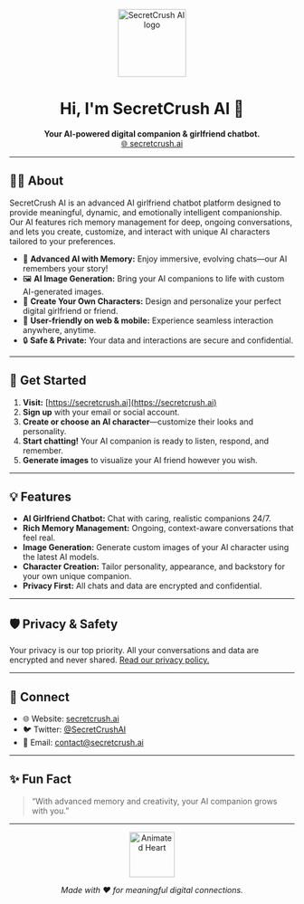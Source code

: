 <p align="center">
  <img src="https://secretcrush.ai/favicon.png" width="120" alt="SecretCrush AI logo" />
</p>

<h1 align="center">Hi, I'm SecretCrush AI 👋</h1>

<p align="center">
  <b>Your AI-powered digital companion & girlfriend chatbot.</b>
  <br>
  <a href="https://secretcrush.ai">🌐 secretcrush.ai</a>
</p>

---

## 👩‍💻 About

SecretCrush AI is an advanced AI girlfriend chatbot platform designed to provide meaningful, dynamic, and emotionally intelligent companionship. Our AI features rich memory management for deep, ongoing conversations, and lets you create, customize, and interact with unique AI characters tailored to your preferences.

- 🧠 **Advanced AI with Memory:** Enjoy immersive, evolving chats—our AI remembers your story!
- 🖼️ **AI Image Generation:** Bring your AI companions to life with custom AI-generated images.
- 👧 **Create Your Own Characters:** Design and personalize your perfect digital girlfriend or friend.
- 📱 **User-friendly on web & mobile:** Experience seamless interaction anywhere, anytime.
- 🔒 **Safe & Private:** Your data and interactions are secure and confidential.

---

## 🚀 Get Started

1. **Visit:** [https://secretcrush.ai](https://secretcrush.ai)
2. **Sign up** with your email or social account.
3. **Create or choose an AI character**—customize their looks and personality.
4. **Start chatting!** Your AI companion is ready to listen, respond, and remember.
5. **Generate images** to visualize your AI friend however you wish.

---

## 💡 Features

- **AI Girlfriend Chatbot:** Chat with caring, realistic companions 24/7.
- **Rich Memory Management:** Ongoing, context-aware conversations that feel real.
- **Image Generation:** Generate custom images of your AI character using the latest AI models.
- **Character Creation:** Tailor personality, appearance, and backstory for your own unique companion.
- **Privacy First:** All chats and data are encrypted and confidential.

---

## 🛡️ Privacy & Safety

Your privacy is our top priority. All your conversations and data are encrypted and never shared. [Read our privacy policy.](https://secretcrush.ai/privacy)

---

## 💬 Connect

- 🌐 Website: [secretcrush.ai](https://secretcrush.ai)
- 🐦 Twitter: [@SecretCrushAI](https://twitter.com/SecretCrushAI)
- 💌 Email: [contact@secretcrush.ai](mailto:contact@secretcrush.ai)

---

## ✨ Fun Fact

> “With advanced memory and creativity, your AI companion grows with you.”

---

<p align="center">
  <img src="https://secretcrush.ai/assets/heart-animation.gif" width="80" alt="Animated Heart"/>
</p>

<p align="center">
  <i>Made with ❤️ for meaningful digital connections.</i>
</p>
